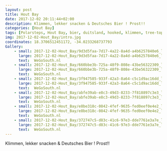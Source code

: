 ```yaml
---
layout: post
title: Hout Bay
date: 2017-12-02 20:11:44+02:00
description: Klimmen, lekker snacken & Deutsches Bier ! Prost!! 
categories: [Hout Bay]
tags: [Polarsteps, Hout Bay, bier, duitsland, hooked, klimmen, tree-topadventure]
img: 2017-12-02-Hout_Bay/intro.jpg
coordinates: 18.3706512451172, -34.0233268737793
Gallery:
    - small: 2017-12-02-Hout_Bay/9d3d5faa-7d17-4a22-8a4d-a4b6257840e6_large_image.jpg
      large: 2017-12-02-Hout_Bay/9d3d5faa-7d17-4a22-8a4d-a4b6257840e6_large_image.jpg
      text:  WeGoSouth.nl
    - small: 2017-12-02-Hout_Bay/660bbe3b-725a-48f9-808e-43be56322309_large_image.jpg
      large: 2017-12-02-Hout_Bay/660bbe3b-725a-48f9-808e-43be56322309_large_image.jpg
      text:  WeGoSouth.nl
    - small: 2017-12-02-Hout_Bay/3f947585-933f-42a3-8a64-c5c1d9ac16dd_large_image.jpg
      large: 2017-12-02-Hout_Bay/3f947585-933f-42a3-8a64-c5c1d9ac16dd_large_image.jpg
      text:  WeGoSouth.nl
    - small: 2017-12-02-Hout_Bay/abfe39ab-e8c3-49d3-8233-7f818897c3e3_large_image.jpg
      large: 2017-12-02-Hout_Bay/abfe39ab-e8c3-49d3-8233-7f818897c3e3_large_image.jpg
      text:  WeGoSouth.nl
    - small: 2017-12-02-Hout_Bay/e8be318c-0842-4fef-9635-fed0eef0e4e2_large_image.jpg
      large: 2017-12-02-Hout_Bay/e8be318c-0842-4fef-9635-fed0eef0e4e2_large_image.jpg
      text:  WeGoSouth.nl
    - small: 2017-12-02-Hout_Bay/372747c5-d83c-41c6-97e3-dde7761e3a7e_large_image.jpg
      large: 2017-12-02-Hout_Bay/372747c5-d83c-41c6-97e3-dde7761e3a7e_large_image.jpg
      text:  WeGoSouth.nl
---
```

Klimmen, lekker snacken & Deutsches Bier ! Prost!! 
